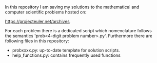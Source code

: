 In this repository I am saving my solutions to the mathematical and
computer scientific problems hosted on:

https://projecteuler.net/archives

For each problem there is a dedicated script which nomenclature
follows the semantics 'prob<4-digit problem number>.py'. Furthermore
there are following files in this repository:

- probxxxx.py: up-to-date template for solution scripts.
- help_functions.py: contains frequently used functions
